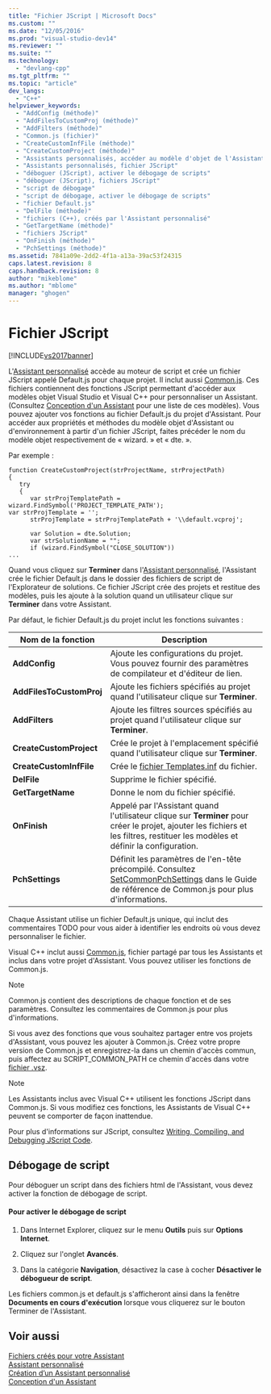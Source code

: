 ```yaml
---
title: "Fichier JScript | Microsoft Docs"
ms.custom: ""
ms.date: "12/05/2016"
ms.prod: "visual-studio-dev14"
ms.reviewer: ""
ms.suite: ""
ms.technology: 
  - "devlang-cpp"
ms.tgt_pltfrm: ""
ms.topic: "article"
dev_langs: 
  - "C++"
helpviewer_keywords: 
  - "AddConfig (méthode)"
  - "AddFilesToCustomProj (méthode)"
  - "AddFilters (méthode)"
  - "Common.js (fichier)"
  - "CreateCustomInfFile (méthode)"
  - "CreateCustomProject (méthode)"
  - "Assistants personnalisés, accéder au modèle d'objet de l'Assistant"
  - "Assistants personnalisés, fichier JScript"
  - "déboguer (JScript), activer le débogage de scripts"
  - "déboguer (JScript), fichiers JScript"
  - "script de débogage"
  - "script de débogage, activer le débogage de scripts"
  - "fichier Default.js"
  - "DelFile (méthode)"
  - "fichiers (C++), créés par l'Assistant personnalisé"
  - "GetTargetName (méthode)"
  - "fichiers JScript"
  - "OnFinish (méthode)"
  - "PchSettings (méthode)"
ms.assetid: 7841a09e-2dd2-4f1a-a13a-39ac53f24315
caps.latest.revision: 8
caps.handback.revision: 8
author: "mikeblome"
ms.author: "mblome"
manager: "ghogen"
---
```

# Fichier JScript
[!INCLUDE[vs2017banner](../assembler/inline/includes/vs2017banner.md)]

L'[Assistant personnalisé](../ide/custom-wizard.md) accède au moteur de script et crée un fichier JScript appelé Default.js pour chaque projet.  Il inclut aussi [Common.js](../ide/customizing-cpp-wizards-with-common-jscript-functions.md).  Ces fichiers contiennent des fonctions JScript permettant d'accéder aux modèles objet Visual Studio et Visual C\+\+ pour personnaliser un Assistant.  \(Consultez [Conception d'un Assistant](../ide/designing-a-wizard.md) pour une liste de ces modèles\). Vous pouvez ajouter vos fonctions au fichier Default.js du projet d'Assistant.  Pour accéder aux propriétés et méthodes du modèle objet d'Assistant ou d'environnement à partir d'un fichier JScript, faites précéder le nom du modèle objet respectivement de « wizard. » et « dte. ».  
  
 Par exemple :  
  
```  
function CreateCustomProject(strProjectName, strProjectPath)  
{  
   try  
   {  
      var strProjTemplatePath = wizard.FindSymbol('PROJECT_TEMPLATE_PATH');  
var strProjTemplate = '';  
      strProjTemplate = strProjTemplatePath + '\\default.vcproj';  
  
      var Solution = dte.Solution;  
      var strSolutionName = "";  
      if (wizard.FindSymbol("CLOSE_SOLUTION"))  
...  
```  
  
 Quand vous cliquez sur **Terminer** dans l'[Assistant personnalisé](../ide/custom-wizard.md), l'Assistant crée le fichier Default.js dans le dossier des fichiers de script de l'Explorateur de solutions.  Ce fichier JScript crée des projets et restitue des modèles, puis les ajoute à la solution quand un utilisateur clique sur **Terminer** dans votre Assistant.  
  
 Par défaut, le fichier Default.js du projet inclut les fonctions suivantes :  
  
|Nom de la fonction|Description|  
|------------------------|-----------------|  
|**AddConfig**|Ajoute les configurations du projet.  Vous pouvez fournir des paramètres de compilateur et d'éditeur de lien.|  
|**AddFilesToCustomProj**|Ajoute les fichiers spécifiés au projet quand l'utilisateur clique sur **Terminer**.|  
|**AddFilters**|Ajoute les filtres sources spécifiés au projet quand l'utilisateur clique sur **Terminer**.|  
|**CreateCustomProject**|Crée le projet à l'emplacement spécifié quand l'utilisateur clique sur **Terminer**.|  
|**CreateCustomInfFile**|Crée le [fichier Templates.inf](../ide/templates-inf-file.md) du fichier.|  
|**DelFile**|Supprime le fichier spécifié.|  
|**GetTargetName**|Donne le nom du fichier spécifié.|  
|**OnFinish**|Appelé par l'Assistant quand l'utilisateur clique sur **Terminer** pour créer le projet, ajouter les fichiers et les filtres, restituer les modèles et définir la configuration.|  
|**PchSettings**|Définit les paramètres de l'en\-tête précompilé.  Consultez [SetCommonPchSettings](../ide/setcommonpchsettings.md) dans le Guide de référence de Common.js pour plus d'informations.|  
  
 Chaque Assistant utilise un fichier Default.js unique, qui inclut des commentaires TODO pour vous aider à identifier les endroits où vous devez personnaliser le fichier.  
  
 Visual C\+\+ inclut aussi [Common.js](../ide/customizing-cpp-wizards-with-common-jscript-functions.md), fichier partagé par tous les Assistants et inclus dans votre projet d'Assistant.  Vous pouvez utiliser les fonctions de Common.js.  
  
> [!NOTE]
>  Common.js contient des descriptions de chaque fonction et de ses paramètres.  Consultez les commentaires de Common.js pour plus d'informations.  
  
 Si vous avez des fonctions que vous souhaitez partager entre vos projets d'Assistant, vous pouvez les ajouter à Common.js.  Créez votre propre version de Common.js et enregistrez\-la dans un chemin d'accès commun, puis affectez au SCRIPT\_COMMON\_PATH ce chemin d'accès dans votre [fichier .vsz](../ide/dot-vsz-file-project-control.md).  
  
> [!NOTE]
>  Les Assistants inclus avec Visual C\+\+ utilisent les fonctions JScript dans Common.js.  Si vous modifiez ces fonctions, les Assistants de Visual C\+\+ peuvent se comporter de façon inattendue.  
  
 Pour plus d'informations sur JScript, consultez [Writing, Compiling, and Debugging JScript Code](http://msdn.microsoft.com/fr-fr/13e57e7d-4867-4555-b9e4-fc24aa75e628).  
  
## Débogage de script  
 Pour déboguer un script dans des fichiers html de l'Assistant, vous devez activer la fonction de débogage de script.  
  
#### Pour activer le débogage de script  
  
1.  Dans Internet Explorer, cliquez sur le menu **Outils** puis sur **Options Internet**.  
  
2.  Cliquez sur l'onglet **Avancés**.  
  
3.  Dans la catégorie **Navigation**, désactivez la case à cocher **Désactiver le débogueur de script**.  
  
 Les fichiers common.js et default.js s'afficheront ainsi dans la fenêtre **Documents en cours d'exécution** lorsque vous cliquerez sur le bouton Terminer de l'Assistant.  
  
## Voir aussi  
 [Fichiers créés pour votre Assistant](../ide/files-created-for-your-wizard.md)   
 [Assistant personnalisé](../ide/custom-wizard.md)   
 [Création d’un Assistant personnalisé](../ide/creating-a-custom-wizard.md)   
 [Conception d'un Assistant](../ide/designing-a-wizard.md)